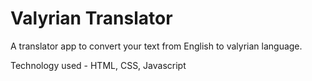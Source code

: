 <h1>Valyrian Translator</h1>
A translator app to convert your text from English to valyrian language.

Technology used - HTML, CSS, Javascript